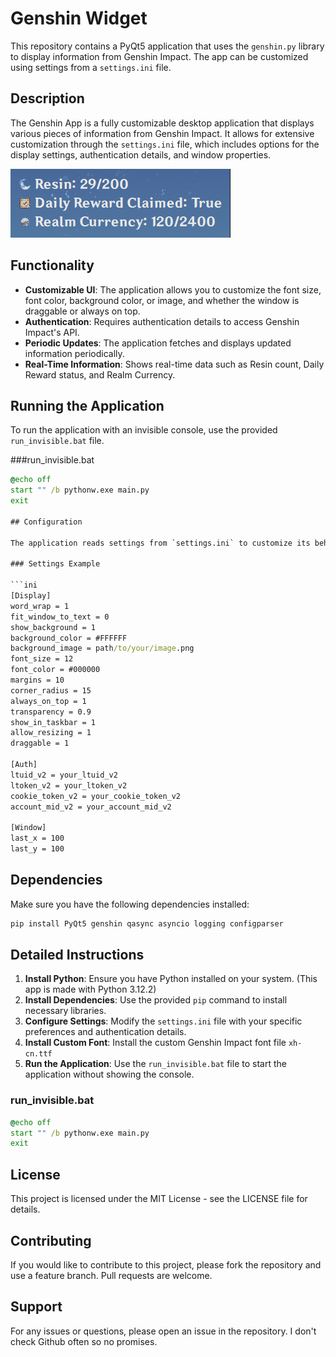 # Genshin Widget

This repository contains a PyQt5 application that uses the `genshin.py` library to display information from Genshin Impact. The app can be customized using settings from a `settings.ini` file.

## Description

The Genshin App is a fully customizable desktop application that displays various pieces of information from Genshin Impact. It allows for extensive customization through the `settings.ini` file, which includes options for the display settings, authentication details, and window properties.

![Preview Image](https://raw.githubusercontent.com/Naguroka/GenshinWidget/main/Preview.png)

## Functionality

- **Customizable UI**: The application allows you to customize the font size, font color, background color, or image, and whether the window is draggable or always on top.
- **Authentication**: Requires authentication details to access Genshin Impact's API.
- **Periodic Updates**: The application fetches and displays updated information periodically.
- **Real-Time Information**: Shows real-time data such as Resin count, Daily Reward status, and Realm Currency.

## Running the Application

To run the application with an invisible console, use the provided `run_invisible.bat` file.


###run_invisible.bat

```bat
@echo off
start "" /b pythonw.exe main.py
exit

## Configuration

The application reads settings from `settings.ini` to customize its behavior and appearance. Ensure you have this file in the same directory as `main.py`.

### Settings Example

```ini
[Display]
word_wrap = 1
fit_window_to_text = 0
show_background = 1
background_color = #FFFFFF
background_image = path/to/your/image.png
font_size = 12
font_color = #000000
margins = 10
corner_radius = 15
always_on_top = 1
transparency = 0.9
show_in_taskbar = 1
allow_resizing = 1
draggable = 1

[Auth]
ltuid_v2 = your_ltuid_v2
ltoken_v2 = your_ltoken_v2
cookie_token_v2 = your_cookie_token_v2
account_mid_v2 = your_account_mid_v2

[Window]
last_x = 100
last_y = 100
```

## Dependencies

Make sure you have the following dependencies installed:

```bash
pip install PyQt5 genshin qasync asyncio logging configparser
```

## Detailed Instructions

1. **Install Python**: Ensure you have Python installed on your system. (This app is made with Python 3.12.2)
2. **Install Dependencies**: Use the provided `pip` command to install necessary libraries.
3. **Configure Settings**: Modify the `settings.ini` file with your specific preferences and authentication details.
4. **Install Custom Font**: Install the custom Genshin Impact font file `xh-cn.ttf`
5. **Run the Application**: Use the `run_invisible.bat` file to start the application without showing the console.

### run_invisible.bat

```bat
@echo off
start "" /b pythonw.exe main.py
exit
```

## License

This project is licensed under the MIT License - see the LICENSE file for details.

## Contributing

If you would like to contribute to this project, please fork the repository and use a feature branch. Pull requests are welcome.

## Support

For any issues or questions, please open an issue in the repository. I don't check Github often so no promises.


